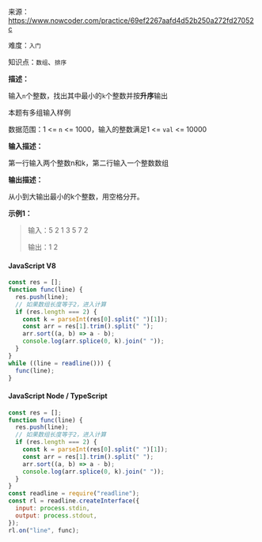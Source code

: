来源：<https://www.nowcoder.com/practice/69ef2267aafd4d52b250a272fd27052c>

难度：`入门`

知识点：`数组`、`排序`

**描述：**

输入`n`个整数，找出其中最小的`k`个整数并按**升序**输出

本题有多组输入样例

数据范围：1 <= `n` <= 1000，输入的整数满足1 <= `val` <= 10000

**输入描述：**

第一行输入两个整数n和k，第二行输入一个整数数组

**输出描述：**

从小到大输出最小的k个整数，用空格分开。

**示例1：**

> 输入：5 2
1 3 5 7 2
>
> 输出：1 2

<!-- tabs:start -->

#### **JavaScript V8**

```javascript
const res = [];
function func(line) {
  res.push(line);
  // 如果数组长度等于2，进入计算
  if (res.length === 2) {
    const k = parseInt(res[0].split(" ")[1]);
    const arr = res[1].trim().split(" ");
    arr.sort((a, b) => a - b);
    console.log(arr.splice(0, k).join(" "));
  }
}
while ((line = readline())) {
  func(line);
}
```

#### **JavaScript Node / TypeScript**

```javascript
const res = [];
function func(line) {
  res.push(line);
  // 如果数组长度等于2，进入计算
  if (res.length === 2) {
    const k = parseInt(res[0].split(" ")[1]);
    const arr = res[1].trim().split(" ");
    arr.sort((a, b) => a - b);
    console.log(arr.splice(0, k).join(" "));
  }
}
const readline = require("readline");
const rl = readline.createInterface({
  input: process.stdin,
  output: process.stdout,
});
rl.on("line", func);
```

<!-- tabs:end -->
